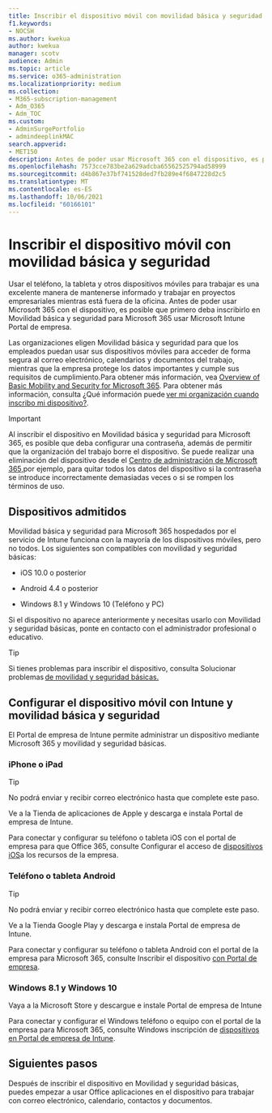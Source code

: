 ```yaml
---
title: Inscribir el dispositivo móvil con movilidad básica y seguridad
f1.keywords:
- NOCSH
ms.author: kwekua
author: kwekua
manager: scotv
audience: Admin
ms.topic: article
ms.service: o365-administration
ms.localizationpriority: medium
ms.collection:
- M365-subscription-management
- Adm_O365
- Adm_TOC
ms.custom:
- AdminSurgePortfolio
- admindeeplinkMAC
search.appverid:
- MET150
description: Antes de poder usar Microsoft 365 con el dispositivo, es posible que deba inscribirlo primero en Movilidad básica y seguridad para Microsoft 365.
ms.openlocfilehash: 7573cce783be2a629adcba65562525794ad58999
ms.sourcegitcommit: d4b867e37bf741528ded7fb289e4f6847228d2c5
ms.translationtype: MT
ms.contentlocale: es-ES
ms.lasthandoff: 10/06/2021
ms.locfileid: "60166101"
---
```

# <a name="enroll-your-mobile-device-using-basic-mobility-and-security"></a>Inscribir el dispositivo móvil con movilidad básica y seguridad

Usar el teléfono, la tableta y otros dispositivos móviles para trabajar es una excelente manera de mantenerse informado y trabajar en proyectos empresariales mientras está fuera de la oficina. Antes de poder usar Microsoft 365 con el dispositivo, es posible que primero deba inscribirlo en Movilidad básica y seguridad para Microsoft 365 usar Microsoft Intune Portal de empresa.

Las organizaciones eligen Movilidad básica y seguridad para que los empleados puedan usar sus dispositivos móviles para acceder de forma segura al correo electrónico, calendarios y documentos del trabajo, mientras que la empresa protege los datos importantes y cumple sus requisitos de cumplimiento.Para obtener más información, vea [Overview of Basic Mobility and Security for Microsoft 365](overview.md). Para obtener más información, consulta ¿Qué información puede [ver mi organización cuando inscribo mi dispositivo?](/intune-user-help/what-info-can-your-company-see-when-you-enroll-your-device-in-intune).

> [!IMPORTANT]
> Al inscribir el dispositivo en Movilidad básica y seguridad para Microsoft 365, es posible que deba configurar una contraseña, además de permitir que la organización del trabajo borre el dispositivo. Se puede realizar una eliminación del dispositivo desde el <a href="https://go.microsoft.com/fwlink/p/?linkid=2024339" target="_blank">Centro de administración de Microsoft 365,</a>por ejemplo, para quitar todos los datos del dispositivo si la contraseña se introduce incorrectamente demasiadas veces o si se rompen los términos de uso.

## <a name="supported-devices"></a>Dispositivos admitidos

Movilidad básica y seguridad para Microsoft 365 hospedados por el servicio de Intune funciona con la mayoría de los dispositivos móviles, pero no todos. Los siguientes son compatibles con movilidad y seguridad básicas:

- iOS 10.0 o posterior

- Android 4.4 o posterior

- Windows 8.1 y Windows 10 (Teléfono y PC)

Si el dispositivo no aparece anteriormente y necesitas usarlo con Movilidad y seguridad básicas, ponte en contacto con el administrador profesional o educativo.

> [!TIP]
> Si tienes problemas para inscribir el dispositivo, consulta Solucionar problemas [de movilidad y seguridad básicas.](troubleshoot.md)

## <a name="set-up-your-mobile-device-with-intune-and-basic-mobility-and-security"></a>Configurar el dispositivo móvil con Intune y movilidad básica y seguridad

El Portal de empresa de Intune permite administrar un dispositivo mediante Microsoft 365 y movilidad y seguridad básicas.

### <a name="iphone-or-ipad"></a>iPhone o iPad

> [!TIP]
> No podrá enviar y recibir correo electrónico hasta que complete este paso.

Ve a la Tienda de aplicaciones de Apple y descarga e instala Portal de empresa de Intune.

Para conectar y configurar su teléfono o tableta iOS con el portal de empresa para que Office 365, consulte Configurar el acceso de [dispositivos iOS](/mem/intune/user-help/enroll-your-device-in-intune-ios)a los recursos de la empresa.

### <a name="android-phone-or-tablet"></a>Teléfono o tableta Android

> [!TIP]
> No podrá enviar y recibir correo electrónico hasta que complete este paso.

Ve a la Tienda Google Play y descarga e instala Portal de empresa de Intune.

Para conectar y configurar su teléfono o tableta Android con el portal de la empresa para Microsoft 365, consulte Inscribir el dispositivo [con Portal de empresa](/mem/intune/user-help/enroll-device-android-company-portal).

### <a name="windows-81-and-windows-10"></a>Windows 8.1 y Windows 10

Vaya a la Microsoft Store y descargue e instale Portal de empresa de Intune

Para conectar y configurar el Windows teléfono o equipo con el portal de la empresa para Microsoft 365, consulte Windows inscripción de [dispositivos en Portal de empresa de Intune](/intune-user-help/windows-enrollment-company-portal).

## <a name="next-steps"></a>Siguientes pasos

Después de inscribir el dispositivo en Movilidad y seguridad básicas, puedes empezar a usar Office aplicaciones en el dispositivo para trabajar con correo electrónico, calendario, contactos y documentos.